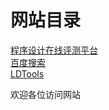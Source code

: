 
# 网站目录

<a href="https://icpc.ldu.edu.cn/" target="_blank">程序设计在线评测平台</a>  
<a href="https://www.baidu.com" target="_blank">百度搜索</a>  
<a href="https://ldtstore.com.cn/ldtools/" target="_blank">LDTools</a>  





欢迎各位访问网站


<!--

[程序设计在线评测平台](https://icpc.ldu.edu.cn/)  
[百度搜索](https://www.baidu.com)  
[LDTools](https://ldtstore.com.cn/ldtools/)  

# 1
## 2
### 3
*aaaaa*  
**aaaaa**  
~~aaaa~~  
---
 > aa
 
-->
